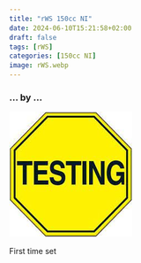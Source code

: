 ```yaml
---
title: "rWS 150cc NI"
date: 2024-06-10T15:21:58+02:00
draft: false
tags: [rWS]
categories: [150cc NI]
image: rWS.webp
---
```

### ... by ...
![Nothing there](testing.jpg)

First time set